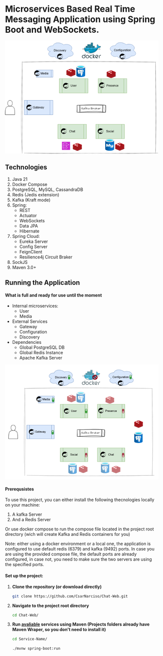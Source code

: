# Microservices Based Real Time Messaging Application using Spring Boot and WebSockets.

![Final Architecture Design](https://github.com/CsarNarciso/Assets/blob/main/Final%20Chat%20Web%20System%20Design.png)

## Technologies
1. Java 21
2. Docker Compose
3. PostgreSQL, MySQL, CassandraDB
4. Redis (Jedis extension)
5. Kafka (Kraft mode)
6. Spring:
   + REST
   + Actuator
   + WebSockets
   + Data JPA
   + Hibernate
8. Spring Cloud:
   + Eureka Server
   + Config Server
   + FeignClient
   + Resilience4j Circuit Braker
10. SockJS
11. Maven 3.0+
   
## Running the Application

#### What is full and ready for use until the moment


* Internal microservices:
  + User
  + Media  
* External Services
  + Gateway
  + Configuration
  + Discovery
* Dependencies
  + Global PostgreSQL DB
  + Global Redis Instance
  + Apache Kafka Server

![Actual Architecture Design](https://github.com/CsarNarciso/Assets/blob/main/Actual%20Chat%20Web%20System%20Design.png)


#### Prerequsistes

To use this project, you can either install the following thecnologies locally on your machine:

1. A kafka Server
2. And a Redis Server
   
Or use docker compose to run the compose file located in the project root directory (wich will create Kafka and Redis containers for you)

Note: either using a docker environment or a local one, the application is configured to use default redis (6379) and kafka (9492) ports. In case you are using the provided compose file, the default ports are already configured, in case not, you need to make sure the two servers are using the specified ports.

#### Set up the project:

1. **Clone the repository (or download directly)**
    ```bash 
    git clone https://github.com/CsarNarciso/Chat-Web.git 
    ```
2. **Navigate to the project root directory**
   ```bash
   cd Chat-Web/
   ```
3. **Run [avaliable](#what-is-full-and-ready-for-use-until-the-moment) services using Maven (Projects folders already have Maven Wraper, so you don't need to install it)**
       
   ```bash
   cd Service-Name/
   ```
   ```bash
   ./mvnw spring-boot:run
   ```
